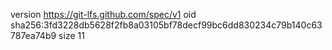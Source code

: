 version https://git-lfs.github.com/spec/v1
oid sha256:3fd3228db5628f2fb8a03105bf78decf99bc6dd830234c79b140c63787ea74b9
size 11
